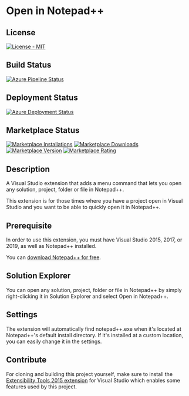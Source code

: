 # Open in Notepad++

## License
[![License - MIT](https://img.shields.io/github/license/calvinallen/OpenInNotepadPlusPlus?style=for-the-badge)](https://img.shields.io/github/license/calvinallen/OpenInNotepadPlusPlus?style=for-the-badge)

## Build Status
[![Azure Pipeline Status](https://img.shields.io/azure-devops/build/calvin-allen/fdb3e58f-4e3e-49f6-b654-72c69d8a0f9e/2/master?style=for-the-badge&logo=azuredevops)](https://img.shields.io/azure-devops/build/calvin-allen/fdb3e58f-4e3e-49f6-b654-72c69d8a0f9e/2/master?style=for-the-badge&logo=azuredevops)

## Deployment Status
[![Azure Deployment Status](https://img.shields.io/azure-devops/release/calvin-allen/fdb3e58f-4e3e-49f6-b654-72c69d8a0f9e/2/2?style=for-the-badge&logo=azuredevops)](https://img.shields.io/azure-devops/release/calvin-allen/fdb3e58f-4e3e-49f6-b654-72c69d8a0f9e/2/2?style=for-the-badge&logo=azuredevops)

## Marketplace Status

[![Marketplace Installations](https://img.shields.io/visual-studio-marketplace/i/CalvinAAllen.OpenInNotepad?style=for-the-badge)](https://img.shields.io/visual-studio-marketplace/i/CalvinAAllen.OpenInNotepad?style=for-the-badge) [![Marketplace Downloads](https://img.shields.io/visual-studio-marketplace/d/CalvinAAllen.OpeninNotepad?style=for-the-badge)](https://img.shields.io/visual-studio-marketplace/d/CalvinAAllen.OpeninNotepad?style=for-the-badge)
[![Marketplace Version](https://img.shields.io/visual-studio-marketplace/v/CalvinAAllen.OpeninNotepad?style=for-the-badge)](https://img.shields.io/visual-studio-marketplace/v/CalvinAAllen.OpeninNotepad?style=for-the-badge) [![Marketplace Rating](https://img.shields.io/visual-studio-marketplace/r/CalvinAAllen.OpeninNotepad?style=for-the-badge)](https://img.shields.io/visual-studio-marketplace/r/CalvinAAllen.OpeninNotepad?style=for-the-badge)

## Description

A Visual Studio extension that adds a menu command that lets you open any solution, project, folder or file in Notepad++.

This extension is for those times where you have a project open in Visual Studio and you want to be able to quickly open it in Notepad++.

## Prerequisite

In order to use this extension, you must have Visual Studio 2015, 2017, or 2019, as well as Notepad++ installed.

You can [download Notepad++ for free](https://notepad-plus-plus.org/).

## Solution Explorer

You can open any solution, project, folder or file in Notepad++ by simply right-clicking it in Solution Explorer and select Open in Notepad++.

## Settings

The extension will automatically find notepad++.exe when it's located at Notepad++'s default install directory. If it's installed at a custom location, you can easily change it in the settings.

## Contribute

For cloning and building this project yourself, make sure to install the [Extensibility Tools 2015 extension](https://marketplace.visualstudio.com/items?itemName=MadsKristensen.ExtensibilityTools) for Visual Studio which enables some features used by this project.
